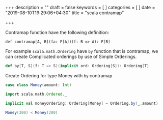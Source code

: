 +++
description = ""
draft = false
keywords = [
]
categories = [
]
date = "2019-08-10T19:29:06+04:30"
title = "scala contramap"

+++

Contramap function have the following definition:

```
def contramap[A, B](fa: F[A])(f: B => A): F[B]
```

For example `scala.math.Ordering` have `by` function that is contramap, we can create Complicated orderings by use of Simple Orderings.

```scala
def by[T, S](f: T => S)(implicit ord: Ordering[S]): Ordering[T]
```

Create Ordering for type Money with `by` contramap

```scala
case class Money(amount: Int)

import scala.math.Ordered._

implicit val moneyOrdering: Ordering[Money] = Ordering.by(_.amount)

Money(300) < Money(200)
```

